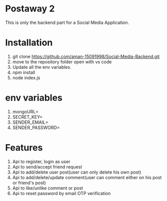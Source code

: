 
# Postaway 2

This is only the backend part for a Social Media Application.

# Installation
1) git clone https://github.com/aman-15091998/Social-Media-Backend.git
2) move to the repository folder open with vs code
3) Update all the env variables.
6) npm install
7) node index.js

# env variables
1) mongoURL=
2) SECRET_KEY=
3) SENDER_EMAIL=
4) SENDER_PASSWORD=
 
# Features
1) Api to register, login as user
2) Api to send/accept friend request
3) Api to add/delete user post(user can only delete his own post)
4) Api to add/delete/update comment(user can comment either on his post or friend's post)
5) Api to like/unlike comment or post
6) Api to reset password by email OTP verification

